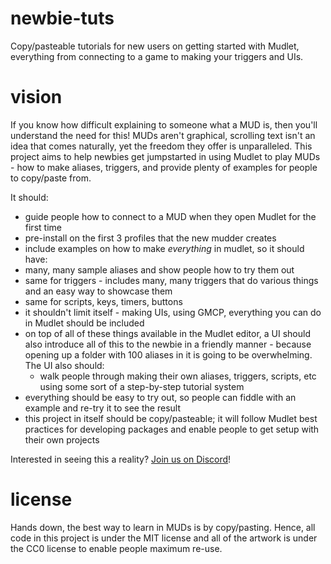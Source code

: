 # newbie-tuts
Copy/pasteable tutorials for new users on getting started with Mudlet, everything from connecting to a game to making your triggers and UIs.

# vision
If you know how difficult explaining to someone what a MUD is, then you'll understand the need for this! MUDs aren't graphical, scrolling text isn't an idea that comes naturally, yet the freedom they offer is unparalleled. This project aims to help newbies get jumpstarted in using Mudlet to play MUDs - how to make aliases, triggers, and provide plenty of examples for people to copy/paste from.

It should:
* guide people how to connect to a MUD when they open Mudlet for the first time
* pre-install on the first 3 profiles that the new mudder creates
* include examples on how to make _everything_ in mudlet, so it should have:
* many, many sample aliases and show people how to try them out
* same for triggers - includes many, many triggers that do various things and an easy way to showcase them
* same for scripts, keys, timers, buttons
* it shouldn't limit itself - making UIs, using GMCP, everything you can do in Mudlet should be included
* on top of all of these things available in the Mudlet editor, a UI should also introduce all of this to the newbie in a friendly manner - because opening up a folder with 100 aliases in it is going to be overwhelming. The UI also should:
  * walk people through making their own aliases, triggers, scripts, etc using some sort of a step-by-step tutorial system
* everything should be easy to try out, so people can fiddle with an example and re-try it to see the result
* this project in itself should be copy/pasteable; it will follow Mudlet best practices for developing packages and enable people to get setup with their own projects
  
Interested in seeing this a reality? [Join us on Discord](https://discord.gg/mJKkBv6)!

# license
Hands down, the best way to learn in MUDs is by copy/pasting. Hence, all code in this project is under the MIT license and all of the artwork is under the CC0 license to enable people maximum re-use.
